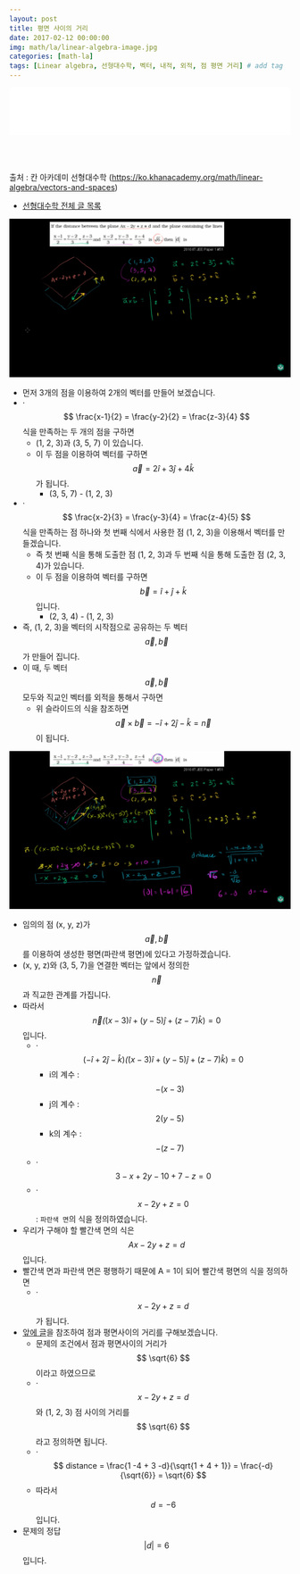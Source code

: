 ```yaml
---
layout: post
title: 평면 사이의 거리
date: 2017-02-12 00:00:00
img: math/la/linear-algebra-image.jpg
categories: [math-la] 
tags: [Linear algebra, 선형대수학, 벡터, 내적, 외적, 점 평면 거리] # add tag
---
```


<iframe src="//partners.coupang.com/cdn/redirect?url=customjs%2Faffiliate%2Fsearch-bar%2F0.0.3%2Flogo-01.html%3FtrackingCode%3DAF1042200" width="100%" height="85" frameborder="0" scrolling="no"></iframe>

<br><br>

출처 : 칸 아카데미 선형대수학 (https://ko.khanacademy.org/math/linear-algebra/vectors-and-spaces)

+ [선형대수학 전체 글 목록](https://gaussian37.github.io/math-la-Linear-Algebra-Table/) 

<img src="../assets/img/math/la/distance-between-planes/0.PNG" alt="Drawing" style="width: 600px;"/>

+ 먼저 3개의 점을 이용하여 2개의 벡터를 만들어 보겠습니다.
+ ·$$ \frac{x-1}{2} = \frac{y-2}{2} = \frac{z-3}{4} $$ 식을 만족하는 두 개의 점을 구하면
    + (1, 2, 3)과 (3, 5, 7) 이 있습니다.
    + 이 두 점을 이용하여 벡터를 구하면 $$ \vec{a} = 2\hat{i} + 3\hat{j} + 4\hat{k} $$가 됩니다.
        + (3, 5, 7) - (1, 2, 3) 
+ ·$$ \frac{x-2}{3} = \frac{y-3}{4} = \frac{z-4}{5} $$ 식을 만족하는 점 하나와 첫 번째 식에서 사용한 점 (1, 2, 3)을 이용해서 벡터를 만들겠습니다.
    + 즉 첫 번째 식을 통해 도출한 점 (1, 2, 3)과 두 번째 식을 통해 도출한 점 (2, 3, 4)가 있습니다.
    + 이 두 점을 이용하여 벡터를 구하면 $$ \vec{b} = \hat{i} + \hat{j} + \hat{k} $$ 입니다.
        + (2, 3, 4) - (1, 2, 3)
+ 즉, (1, 2, 3)을 벡터의 시작점으로 공유하는 두 벡터 $$ \vec{a}, \vec{b} $$가 만들어 집니다.
+ 이 때, 두 벡터 $$ \vec{a}, \vec{b} $$ 모두와 직교인 벡터를 외적을 통해서 구하면
    + 위 슬라이드의 식을 참조하면 $$ \vec{a} \times \vec{b} = -\hat{i} + 2\hat{j} - \hat{k} = \vec{n} $$이 됩니다.

<img src="../assets/img/math/la/distance-between-planes/1.PNG" alt="Drawing" style="width: 600px;"/>

+ 임의의 점 (x, y, z)가 $$ \vec{a}, \vec{b} $$를 이용하여 생성한 평면(파란색 평면)에 있다고 가정하겠습니다.
+ (x, y, z)와 (3, 5, 7)을 연결한 벡터는 앞에서 정의한 $$ \vec{n} $$과 직교한 관계를 가집니다.
+ 따라서 $$ \vec{n} \dot ((x - 3)\hat{i} + (y-5)\hat{j} + (z - 7)\hat{k} ) = 0 $$ 입니다.
    + ·$$ (-\hat{i} + 2\hat{j} -\hat{k}) \dot ((x - 3)\hat{i} + (y-5)\hat{j} + (z - 7)\hat{k}) = 0 $$
        + i의 계수 : $$ -(x-3) $$
        + j의 계수 : $$ 2(y-5) $$
        + k의 계수 : $$ -(z-7) $$
    + ·$$ 3-x + 2y-10 + 7-z = 0 $$
    + ·$$ x - 2y + z = 0 $$ : `파란색 면`의 식을 정의하였습니다.
+ 우리가 구해야 할 빨간색 면의 식은 $$ Ax -2y + z = d $$ 입니다.
+ 빨간색 면과 파란색 면은 평행하기 때문에 A = 1이 되어 빨간색 평면의 식을 정의하면
    + ·$$ x -2y + z = d $$가 됩니다.
+ [앞에 글](https://gaussian37.github.io/math-la-point-distance-to-plane/)을 참조하여 점과 평면사이의 거리를 구해보겠습니다.
    + 문제의 조건에서 점과 평면사이의 거리가 $$ \sqrt{6} $$ 이라고 하였으므로
    + ·$$ x -2y + z = d $$ 와 (1, 2, 3) 점 사이의 거리를 $$ \sqrt{6} $$ 라고 정의하면 됩니다. 
    + ·$$ distance = \frac{1 -4 + 3 -d}{\sqrt{1 + 4 + 1}} = \frac{-d}{\sqrt{6}} = \sqrt{6} $$
    + 따라서 $$ d = -6 $$ 입니다.
+ 문제의 정답 $$ \vert d \vert = 6 $$ 입니다.